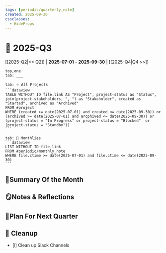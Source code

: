 ```yaml
---
tags: [periodic/quarterly_note]
created: 2025-09-30
cssclasses:
  - HideProps
---
```

# 📂 2025-Q3

[[2025-Q2|<< Q2]] | **2025-07-01** - **2025-09-30** | [[2025-Q4|Q4 >>]]

````tabs
top,one
tab: ___

tab: ⭐ All Projects
```dataview
TABLE WITHOUT ID file.link AS "Project", project-status as "Status", join(project-stakeholders, ", ") as "Stakeholder", created as "Started", archived as "Archived"
FROM #project
WHERE (created >= date(2025-07-01) and created <= date(2025-09-30)) or (archived >= date(2025-07-01) and arcphived <= date(2025-09-30)) or (project-status = "In Progress" or project-status = "Blocked"  or (project-status = "Standby"))
```

tab: 🔄 Monthlies
```dataview
LIST WITHOUT ID file.link
FROM #periodic/monthly_note 
WHERE file.ctime >= date(2025-07-01) and file.ctime <= date(2025-09-30)
```
````

## 🌳Summary Of the Month

## 🪞Notes & Reflections

## 🌱Plan For Next Quarter

## 🧹 Cleanup

- [l] Clean up Slack Channels
